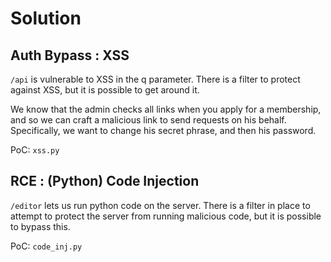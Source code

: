 # Solution

## Auth Bypass : XSS

`/api` is vulnerable to XSS in the q parameter. There is a filter to protect against XSS, but it is possible to get around it.

We know that the admin checks all links when you apply for a membership, and so we can craft a malicious link to send requests on his behalf. Specifically, we want to change his secret phrase, and then his password.

PoC: `xss.py`

## RCE : (Python) Code Injection

`/editor` lets us run python code on the server. There is a filter in place to attempt to protect the server from running malicious code, but it is possible to bypass this.

PoC: `code_inj.py`